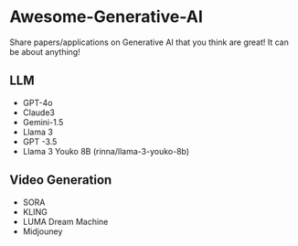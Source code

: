 # Awesome-Generative-AI

Share papers/applications on Generative AI that you think are great!
It can be about anything!

## LLM
- GPT-4o
- Claude3
- Gemini-1.5
- Llama 3
- GPT -3.5
- Llama 3 Youko 8B (rinna/llama-3-youko-8b)

## Video Generation
- SORA
- KLING
- LUMA Dream Machine
- Midjouney
